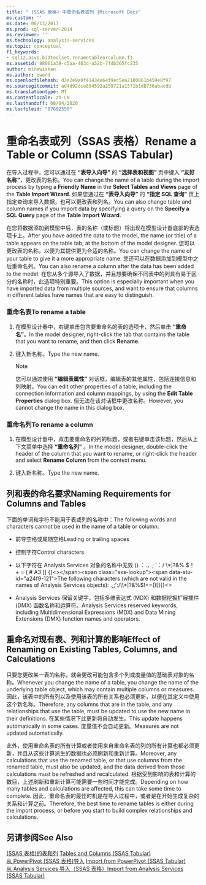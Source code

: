 ```yaml
---
title: " (SSAS 表格) 中重命名表或列 |Microsoft Docs"
ms.custom: ''
ms.date: 06/13/2017
ms.prod: sql-server-2014
ms.reviewer: ''
ms.technology: analysis-services
ms.topic: conceptual
f1_keywords:
- sql12.asvs.bidtoolset.renametableorcolumn.f1
ms.assetid: 88061a39-c5aa-403d-a52b-7fdb365fc235
author: minewiskan
ms.author: owend
ms.openlocfilehash: d3a2e9a9f41434e64f9ec5ea2180861b459e8f97
ms.sourcegitcommit: ad4d92dce894592a259721a1571b1d8736abacdb
ms.translationtype: MT
ms.contentlocale: zh-CN
ms.lasthandoff: 08/04/2020
ms.locfileid: "87692558"
---
```

# <a name="rename-a-table-or-column-ssas-tabular"></a><span data-ttu-id="a24f9-102">重命名表或列（SSAS 表格）</span><span class="sxs-lookup"><span data-stu-id="a24f9-102">Rename a Table or Column (SSAS Tabular)</span></span>
  <span data-ttu-id="a24f9-103">在导入过程中，您可以通过在 **“表导入向导”** 的 **“选择表和视图”** 页中键入 **“友好名称”**，更改表的名称。</span><span class="sxs-lookup"><span data-stu-id="a24f9-103">You can change the name of a table during the import process by typing a **Friendly Name** in the **Select Tables and Views** page of the **Table Import Wizard**.</span></span> <span data-ttu-id="a24f9-104">如果您通过在 **“表导入向导”** 的 **“指定 SQL 查询”** 页上指定查询来导入数据，也可以更改表和列名。</span><span class="sxs-lookup"><span data-stu-id="a24f9-104">You can also change table and column names if you import data by specifying a query on the **Specify a SQL Query** page of the **Table Import Wizard**.</span></span>  
  
 <span data-ttu-id="a24f9-105">在您将数据添加到模型中后，表的名称（或标题）将出现在模型设计器底部的表选项卡上。</span><span class="sxs-lookup"><span data-stu-id="a24f9-105">After you have added the data to the model, the name (or title) of a table appears on the table tab, at the bottom of the model designer.</span></span> <span data-ttu-id="a24f9-106">您可以更改表的名称，以便为其提供更为合适的名称。</span><span class="sxs-lookup"><span data-stu-id="a24f9-106">You can change the name of your table to give it a more appropriate name.</span></span> <span data-ttu-id="a24f9-107">您还可以在数据添加到模型中之后重命名列。</span><span class="sxs-lookup"><span data-stu-id="a24f9-107">You can also rename a column after the data has been added to the model.</span></span> <span data-ttu-id="a24f9-108">在您从多个源导入了数据，并且想要确保不同表中的列具有易于区分的名称时，此选项特别重要。</span><span class="sxs-lookup"><span data-stu-id="a24f9-108">This option is especially important when you have imported data from multiple sources, and want to ensure that columns in different tables have names that are easy to distinguish.</span></span>  
  
### <a name="to-rename-a-table"></a><span data-ttu-id="a24f9-109">重命名表</span><span class="sxs-lookup"><span data-stu-id="a24f9-109">To rename a table</span></span>  
  
1.  <span data-ttu-id="a24f9-110">在模型设计器中，右键单击包含要重命名的表的选项卡，然后单击 **“重命名”**。</span><span class="sxs-lookup"><span data-stu-id="a24f9-110">In the model designer, right-click the tab that contains the table that you want to rename, and then click **Rename**.</span></span>  
  
2.  <span data-ttu-id="a24f9-111">键入新名称。</span><span class="sxs-lookup"><span data-stu-id="a24f9-111">Type the new name.</span></span>  
  
    > [!NOTE]  
    >  <span data-ttu-id="a24f9-112">您可以通过使用 **“编辑表属性”** 对话框，编辑表的其他属性，包括连接信息和列映射。</span><span class="sxs-lookup"><span data-stu-id="a24f9-112">You can edit other properties of a table, including the connection information and column mappings, by using the **Edit Table Properties** dialog box.</span></span> <span data-ttu-id="a24f9-113">但无法在该对话框中更改名称。</span><span class="sxs-lookup"><span data-stu-id="a24f9-113">However, you cannot change the name in this dialog box.</span></span>  
  
### <a name="to-rename-a-column"></a><span data-ttu-id="a24f9-114">重命名列</span><span class="sxs-lookup"><span data-stu-id="a24f9-114">To rename a column</span></span>  
  
1.  <span data-ttu-id="a24f9-115">在模型设计器中，双击要重命名的列的标题，或者右键单击该标题，然后从上下文菜单中选择 **“重命名列”** 。</span><span class="sxs-lookup"><span data-stu-id="a24f9-115">In the model designer, double-click the header of the column that you want to rename, or right-click the header and select **Rename Column** from the context menu.</span></span>  
  
2.  <span data-ttu-id="a24f9-116">键入新名称。</span><span class="sxs-lookup"><span data-stu-id="a24f9-116">Type the new name.</span></span>  
  
## <a name="naming-requirements-for-columns-and-tables"></a><span data-ttu-id="a24f9-117">列和表的命名要求</span><span class="sxs-lookup"><span data-stu-id="a24f9-117">Naming Requirements for Columns and Tables</span></span>  
 <span data-ttu-id="a24f9-118">下面的单词和字符不能用于表或列的名称中：</span><span class="sxs-lookup"><span data-stu-id="a24f9-118">The following words and characters cannot be used in the name of a table or column:</span></span>  
  
-   <span data-ttu-id="a24f9-119">前导空格或尾随空格</span><span class="sxs-lookup"><span data-stu-id="a24f9-119">Leading or trailing spaces</span></span>  
  
-   <span data-ttu-id="a24f9-120">控制字符</span><span class="sxs-lookup"><span data-stu-id="a24f9-120">Control characters</span></span>  
  
-   <span data-ttu-id="a24f9-121">以下字符在 Analysis Services 对象的名称中无效 () ：.，; '：/ \\*|?&% $！ + = ( # A3 [] {}<></span><span class="sxs-lookup"><span data-stu-id="a24f9-121">The following characters (which are not valid in the names of Analysis Services objects): .,;':/\\*|?&%$!+=()[]{}<></span></span>  
  
-   <span data-ttu-id="a24f9-122">Analysis Services 保留关键字，包括多维表达式 (MDX) 和数据挖掘扩展插件 (DMX) 函数名称和运算符。</span><span class="sxs-lookup"><span data-stu-id="a24f9-122">Analysis Services reserved keywords, including Multidimensional Expressions (MDX) and Data Mining Extensions (DMX) function names and operators.</span></span>  
  
## <a name="effect-of-renaming-on-existing-tables-columns-and-calculations"></a><span data-ttu-id="a24f9-123">重命名对现有表、列和计算的影响</span><span class="sxs-lookup"><span data-stu-id="a24f9-123">Effect of Renaming on Existing Tables, Columns, and Calculations</span></span>  
 <span data-ttu-id="a24f9-124">只要您更改某一表的名称，就会更改可能包含多个列或度量值的基础表对象的名称。</span><span class="sxs-lookup"><span data-stu-id="a24f9-124">Whenever you change the name of a table, you change the name of the underlying table object, which may contain multiple columns or measures.</span></span> <span data-ttu-id="a24f9-125">因此，该表中的所有列以及使用该表的所有关系也必须更新，以便在其定义中使用这个新名称。</span><span class="sxs-lookup"><span data-stu-id="a24f9-125">Therefore, any columns that are in the table, and any relationships that use the table, must be updated to use the new name in their definitions.</span></span> <span data-ttu-id="a24f9-126">在某些情况下此更新将自动发生。</span><span class="sxs-lookup"><span data-stu-id="a24f9-126">This update happens automatically in some cases.</span></span> <span data-ttu-id="a24f9-127">度量值不会自动更新。</span><span class="sxs-lookup"><span data-stu-id="a24f9-127">Measures are not updated automatically.</span></span>  
  
 <span data-ttu-id="a24f9-128">此外，使用重命名表的所有计算或者使用来自重命名表的列的所有计算也都必须更新，并且从这些计算派生的数据也必须刷新和重新计算。</span><span class="sxs-lookup"><span data-stu-id="a24f9-128">Moreover, any calculations that use the renamed table, or that use columns from the renamed table, must also be updated, and the data derived from those calculations must be refreshed and recalculated.</span></span> <span data-ttu-id="a24f9-129">根据受到影响的表和计算的数目，上述刷新和重新计算可能需要一些时间才能完成。</span><span class="sxs-lookup"><span data-stu-id="a24f9-129">Depending on how many tables and calculations are affected, this can take some time to complete.</span></span> <span data-ttu-id="a24f9-130">因此，重命名表的最佳时机是在导入过程中，或者是在开始生成复杂的关系和计算之前。</span><span class="sxs-lookup"><span data-stu-id="a24f9-130">Therefore, the best time to rename tables is either during the import process, or before you start to build complex relationships and calculations.</span></span>  
  
## <a name="see-also"></a><span data-ttu-id="a24f9-131">另请参阅</span><span class="sxs-lookup"><span data-stu-id="a24f9-131">See Also</span></span>  
 <span data-ttu-id="a24f9-132">[&#40;SSAS 表格&#41;的表和列](tables-and-columns-ssas-tabular.md) </span><span class="sxs-lookup"><span data-stu-id="a24f9-132">[Tables and Columns &#40;SSAS Tabular&#41;](tables-and-columns-ssas-tabular.md) </span></span>  
 <span data-ttu-id="a24f9-133">[从 PowerPivot &#40;SSAS 表格&#41;导入](import-from-power-pivot-ssas-tabular.md) </span><span class="sxs-lookup"><span data-stu-id="a24f9-133">[Import from PowerPivot &#40;SSAS Tabular&#41;](import-from-power-pivot-ssas-tabular.md) </span></span>  
 [<span data-ttu-id="a24f9-134">从 Analysis Services 导入（SSAS 表格）</span><span class="sxs-lookup"><span data-stu-id="a24f9-134">Import from Analysis Services &#40;SSAS Tabular&#41;</span></span>](import-from-analysis-services-ssas-tabular.md)  
  
  
